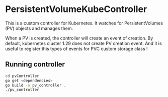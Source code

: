 # PersistentVolumeKubeController

This is a custom controller for Kubernetes. It watches for PersistentVolumes (PV)  objects and manages them.

When a PV is created, the controller will create an event of creation. By default, kubernetes cluster 1.29 does not create PV creation event. And it is useful to register this types of events for PVC custom storage class !

## Running controller

```bash
cd pvController
go get <dependencies>
go build -o pv_controller .
./pv_controller
```
